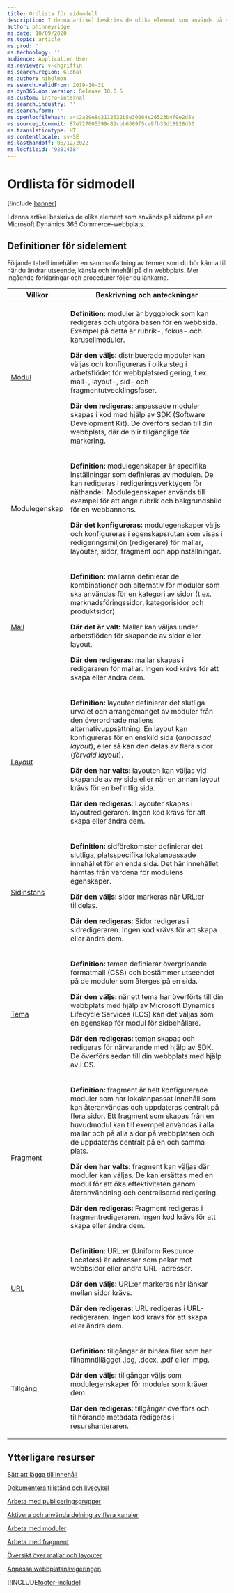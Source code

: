 ```yaml
---
title: Ordlista för sidmodell
description: I denna artikel beskrivs de olika element som används på sidorna på en Microsoft Dynamics 365 Commerce-webbplats.
author: phinneyridge
ms.date: 10/09/2020
ms.topic: article
ms.prod: ''
ms.technology: ''
audience: Application User
ms.reviewer: v-chgriffin
ms.search.region: Global
ms.author: niholman
ms.search.validFrom: 2019-10-31
ms.dyn365.ops.version: Release 10.0.5
ms.custom: intro-internal
ms.search.industry: ''
ms.search.form: ''
ms.openlocfilehash: a4c2a29e8c2112622b5e30064e26523b4f9e2d5a
ms.sourcegitcommit: 87e727005399c82cbb6509f5ce9fb33d18928d30
ms.translationtype: HT
ms.contentlocale: sv-SE
ms.lasthandoff: 08/12/2022
ms.locfileid: "9281438"
---
```

# <a name="page-model-glossary"></a>Ordlista för sidmodell


[!include [banner](includes/banner.md)]

I denna artikel beskrivs de olika element som används på sidorna på en Microsoft Dynamics 365 Commerce-webbplats.

## <a name="page-element-definitions"></a>Definitioner för sidelement

Följande tabell innehåller en sammanfattning av termer som du bör känna till när du ändrar utseende, känsla och innehåll på din webbplats. Mer ingående förklaringar och procedurer följer du länkarna.

| Villkor | Beskrivning och anteckningar |
|------|-----------------------|
| [Modul](work-with-modules.md) | <p>**Definition:** moduler är byggblock som kan redigeras och utgöra basen för en webbsida. Exempel på detta är rubrik-, fokus- och karusellmoduler.</p><p>**Där den väljs:** distribuerade moduler kan väljas och konfigureras i olika steg i arbetsflödet för webbplatsredigering, t.ex. mall-, layout-, sid- och fragmentutvecklingsfaser.</p><p>**Där den redigeras:** anpassade moduler skapas i kod med hjälp av SDK (Software Development Kit). De överförs sedan till din webbplats, där de blir tillgängliga för markering.</p> |
| Modulegenskap | <p>**Definition:** modulegenskaper är specifika inställningar som definieras av modulen. De kan redigeras i redigeringsverktygen för näthandel. Modulegenskaper används till exempel för att ange rubrik och bakgrundsbild för en webbannons.</p><p>**Där det konfigureras:** modulegenskaper väljs och konfigureras i egenskapsrutan som visas i redigeringsmiljön (redigerare) för mallar, layouter, sidor, fragment och appinställningar.</p> |
| [Mall](templates-layouts-overview.md) | <p>**Definition:** mallarna definierar de kombinationer och alternativ för moduler som ska användas för en kategori av sidor (t.ex. marknadsföringssidor, kategorisidor och produktsidor).</p><p>**Där det är valt:** Mallar kan väljas under arbetsflöden för skapande av sidor eller layout.</p><p>**Där den redigeras:** mallar skapas i redigeraren för mallar. Ingen kod krävs för att skapa eller ändra dem.</p> |
| [Layout](templates-layouts-overview.md) | <p>**Definition:** layouter definierar det slutliga urvalet och arrangemanget av moduler från den överordnade mallens alternativuppsättning. En layout kan konfigureras för en enskild sida (*anpassad layout*), eller så kan den delas av flera sidor (*förvald layout*).</p><p>**Där den har valts:** layouten kan väljas vid skapande av ny sida eller när en annan layout krävs för en befintlig sida.</p><p>**Där den redigeras:** Layouter skapas i layoutredigeraren. Ingen kod krävs för att skapa eller ändra dem.</p> |
| [Sidinstans](modify-existing-page.md) | <p>**Definition:** sidförekomster definierar det slutliga, platsspecifika lokalanpassade innehållet för en enda sida. Det här innehållet hämtas från värdena för modulens egenskaper.</p><p>**Där den väljs:** sidor markeras när URL:er tilldelas.</p><p>**Där den redigeras:** Sidor redigeras i sidredigeraren. Ingen kod krävs för att skapa eller ändra dem.</p> |
| [Tema](select-site-theme.md) | <p>**Definition:** teman definierar övergripande formatmall (CSS) och bestämmer utseendet på de moduler som återges på en sida.</p><p>**Där den väljs:** när ett tema har överförts till din webbplats med hjälp av Microsoft Dynamics Lifecycle Services (LCS) kan det väljas som en egenskap för modul för sidbehållare.</p><p>**Där den redigeras:** teman skapas och redigeras för närvarande med hjälp av SDK. De överförs sedan till din webbplats med hjälp av LCS.</p> |
| [Fragment](work-with-fragments.md) | <p>**Definition:** fragment är helt konfigurerade moduler som har lokalanpassat innehåll som kan återanvändas och uppdateras centralt på flera sidor. Ett fragment som skapas från en huvudmodul kan till exempel användas i alla mallar och på alla sidor på webbplatsen och de uppdateras centralt på en och samma plats.</p><p>**Där den har valts:** fragment kan väljas där moduler kan väljas. De kan ersättas med en modul för att öka effektiviteten genom återanvändning och centraliserad redigering.</p><p>**Där den redigeras:** Fragment redigeras i fragmentredigeraren. Ingen kod krävs för att skapa eller ändra dem.</p> |
| [URL](create-page-URL.md) | <p>**Definition:** URL:er (Uniform Resource Locators) är adresser som pekar mot webbsidor eller andra URL-adresser.</p><p>**Där den väljs:** URL:er markeras när länkar mellan sidor krävs.</p><p>**Där den redigeras:** URL redigeras i URL-redigeraren. Ingen kod krävs för att skapa eller ändra dem.</p> |
| Tillgång | <p>**Definition:** tillgångar är binära filer som har filnamntillägget .jpg, .docx, .pdf eller .mpg.</p><p>**Där den väljs:** tillgångar väljs som modulegenskaper för moduler som kräver dem.</p><p>**Där den redigeras:** tillgångar överförs och tillhörande metadata redigeras i resurshanteraren.</p> |

## <a name="additional-resources"></a>Ytterligare resurser

[Sätt att lägga till innehåll](add-manage-content.md)

[Dokumentera tillstånd och livscykel](document-states-overview.md)

[Arbeta med publiceringsgrupper](publish-groups.md)

[Aktivera och använda delning av flera kanaler](cross-channel-sharing.md)

[Arbeta med moduler](work-with-modules.md)

[Arbeta med fragment](work-with-fragments.md)

[Översikt över mallar och layouter](templates-layouts-overview.md)

[Anpassa webbplatsnavigeringen](customize-site-navigation.md)


[!INCLUDE[footer-include](../includes/footer-banner.md)]
